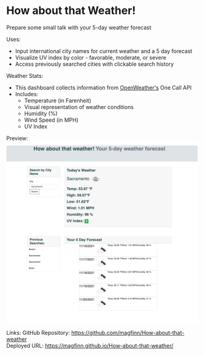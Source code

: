 # How about that Weather!
Prepare some small talk with your 5-day weather forecast 

Uses:
* Input international city names for current weather and a 5 day forecast
* Visualize UV index by color - favorable, moderate, or severe
* Access previously searched cities with clickable search history

Weather Stats:
* This dashboard collects information from <a href = "https://openweathermap.org/">OpenWeather's</a> One Call API
* Includes:
    * Temperature (in Farenheit)
    * Visual representation of weather conditions
    * Humidity (%)
    * Wind Speed (in MPH)
    * UV Index

Preview:
<img src="./assets/images/How-About-That-Weather-preview.png">

Links:
GitHub Repository: https://github.com/magfinn/How-about-that-weather
<br>Deployed URL: https://magfinn.github.io/How-about-that-weather/


